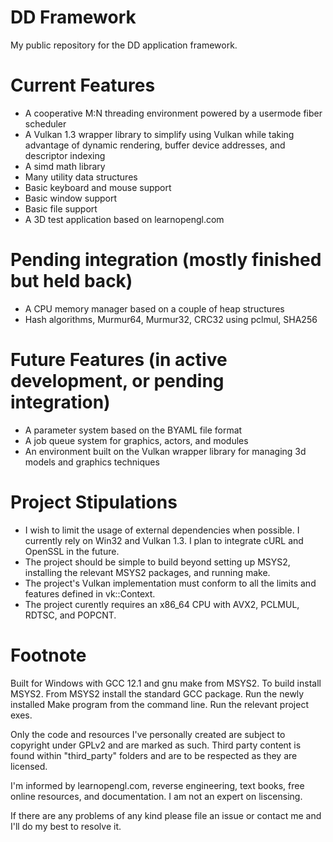 # DD Framework
My public repository for the DD application framework.

# Current Features
* A cooperative M:N threading environment powered by a usermode fiber scheduler
* A Vulkan 1.3 wrapper library to simplify using Vulkan while taking advantage of dynamic rendering, buffer device addresses, and descriptor indexing
* A simd math library
* Many utility data structures
* Basic keyboard and mouse support
* Basic window support
* Basic file support
* A 3D test application based on learnopengl.com

# Pending integration (mostly finished but held back)
* A CPU memory manager based on a couple of heap structures
* Hash algorithms, Murmur64, Murmur32, CRC32 using pclmul, SHA256

# Future Features (in active development, or pending integration)
* A parameter system based on the BYAML file format
* A job queue system for graphics, actors, and modules
* An environment built on the Vulkan wrapper library for managing 3d models and graphics techniques

# Project Stipulations
* I wish to limit the usage of external dependencies when possible. I currently rely on Win32 and Vulkan 1.3. I plan to integrate cURL and OpenSSL in the future.
* The project should be simple to build beyond setting up MSYS2, installing the relevant MSYS2 packages, and running make.
* The project's Vulkan implementation must conform to all the limits and features defined in vk::Context.
* The project curently requires an x86_64 CPU with AVX2, PCLMUL, RDTSC, and POPCNT.

# Footnote
Built for Windows with GCC 12.1 and gnu make from MSYS2. To build install MSYS2. From MSYS2 install the standard GCC package. Run the newly installed Make program from the command line. Run the relevant project exes.

Only the code and resources I've personally created are subject to copyright under GPLv2 and are marked as such. Third party content is found within "third_party" folders and are to be respected as they are licensed.

I'm informed by learnopengl.com, reverse engineering, text books, free online resources, and documentation. I am not an expert on liscensing.

If there are any problems of any kind please file an issue or contact me and I'll do my best to resolve it.
